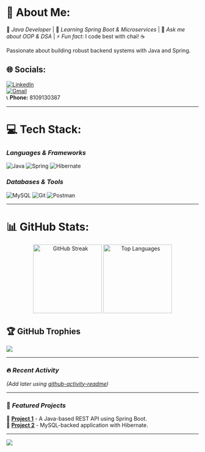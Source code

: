 # 💫 About Me:
🔭 *Java Developer* | 🌱 *Learning Spring Boot & Microservices* | 💬 *Ask me about OOP & DSA* | ⚡ *Fun fact:* I code best with chai! ☕  

Passionate about building robust backend systems with Java and Spring.  

## 🌐 Socials:
[![LinkedIn](https://img.shields.io/badge/LinkedIn-%230077B5.svg?logo=linkedin&logoColor=white)](http://linkedin.com/in/arun-kumar-pandey-8a7747258/)  
[![Gmail](https://img.shields.io/badge/Gmail-D14836?logo=gmail&logoColor=white)](mailto:pandeykumararun17@gmail.com)  
📞 **Phone:** 8109130387  

---

# 💻 Tech Stack:
### *Languages & Frameworks*  
![Java](https://img.shields.io/badge/Java-ED8B00?logo=openjdk&logoColor=white)
![Spring](https://img.shields.io/badge/Spring-6DB33F?logo=spring&logoColor=white)
![Hibernate](https://img.shields.io/badge/Hibernate-59666C?logo=hibernate&logoColor=white)  

### *Databases & Tools*  
![MySQL](https://img.shields.io/badge/MySQL-4479A1?logo=mysql&logoColor=white)
![Git](https://img.shields.io/badge/Git-F05032?logo=git&logoColor=white)
![Postman](https://img.shields.io/badge/Postman-FF6C37?logo=postman&logoColor=white)  

---

# 📊 GitHub Stats:
<div align="center">
  <img height="180em" src="https://streak-stats.demolab.com/?user=pandeykumararun17&theme=radical&hide_border=true&fire=DD2727" alt="GitHub Streak" />
  <img height="180em" src="https://github-readme-stats.vercel.app/api/top-langs/?username=pandeykumararun17&theme=radical&layout=compact&langs_count=8" alt="Top Languages" />
</div>

## 🏆 GitHub Trophies
![](https://github-profile-trophy.vercel.app/?username=pandeykumararun17&theme=radical&margin-w=15&no-frame=true&rank=SSS,SS,S,AAA,AA,A,B,C)

---

### 🔥 *Recent Activity*  
<!--START_SECTION:activity-->  
*(Add later using [github-activity-readme](https://github.com/jamesgeorge007/github-activity-readme))*  
<!--END_SECTION:activity-->  

---

### 📌 *Featured Projects*  
🔹 **[Project 1](https://github.com/pandeykumararun17/...)** - A Java-based REST API using Spring Boot.  
🔹 **[Project 2](https://github.com/pandeykumararun17/...)** - MySQL-backed application with Hibernate.  

---

[![](https://visitcount.itsvg.in/api?id=pandeykumararun17&color=6&icon=6&pretty=true)](https://visitcount.itsvg.in)  
